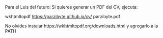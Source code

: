 Para el Luis del futuro:
Si quieres generar un PDF del CV, ejecuta:

wkhtmltopdf https://parzibyte.github.io/cv/ parzibyte.pdf

No olvides instalar https://wkhtmltopdf.org/downloads.html y agregarlo a la PATH